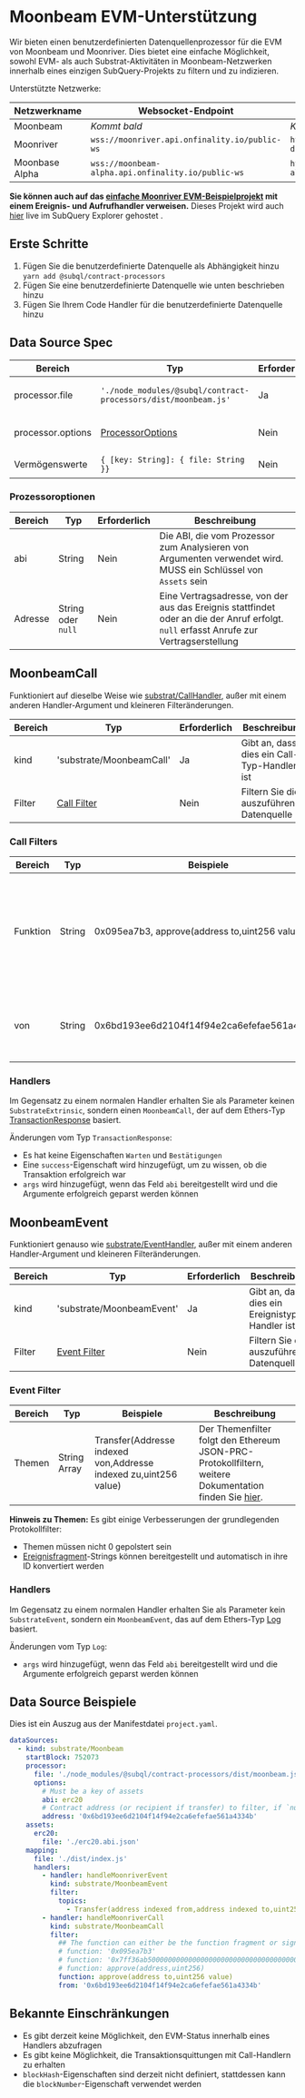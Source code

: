# Moonbeam EVM-Unterstützung

Wir bieten einen benutzerdefinierten Datenquellenprozessor für die EVM von Moonbeam und Moonriver. Dies bietet eine einfache Möglichkeit, sowohl EVM- als auch Substrat-Aktivitäten in Moonbeam-Netzwerken innerhalb eines einzigen SubQuery-Projekts zu filtern und zu indizieren.

Unterstützte Netzwerke:

| Netzwerkname   | Websocket-Endpoint                                 | Wörterbuch-Endpoint                                                  |
| -------------- | -------------------------------------------------- | -------------------------------------------------------------------- |
| Moonbeam       | _Kommt bald_                                       | _Kommt bald_                                                         |
| Moonriver      | `wss://moonriver.api.onfinality.io/public-ws`      | `https://api.subquery.network/sq/subquery/moonriver-dictionary`      |
| Moonbase Alpha | `wss://moonbeam-alpha.api.onfinality.io/public-ws` | `https://api.subquery.network/sq/subquery/moonbase-alpha-dictionary` |

**Sie können auch auf das [einfache Moonriver EVM-Beispielprojekt](https://github.com/subquery/tutorials-moonriver-evm-starter) mit einem Ereignis- und Aufrufhandler verweisen.** Dieses Projekt wird auch [hier](https://explorer.subquery.network/subquery/subquery/moonriver-evm-starter-project) live im SubQuery Explorer gehostet .

## Erste Schritte

1. Fügen Sie die benutzerdefinierte Datenquelle als Abhängigkeit hinzu `yarn add @subql/contract-processors`
2. Fügen Sie eine benutzerdefinierte Datenquelle wie unten beschrieben hinzu
3. Fügen Sie Ihrem Code Handler für die benutzerdefinierte Datenquelle hinzu

## Data Source Spec

| Bereich           | Typ                                                            | Erforderlich | Beschreibung                                  |
| ----------------- | -------------------------------------------------------------- | ------------ | --------------------------------------------- |
| processor.file    | `'./node_modules/@subql/contract-processors/dist/moonbeam.js'` | Ja           | Dateiverweis auf den Datenprozessorcode       |
| processor.options | [ProcessorOptions](#processor-options)                         | Nein         | Spezielle Optionen für den Moonbeam-Prozessor |
| Vermögenswerte    | `{ [key: String]: { file: String }}`                           | Nein         | Ein Objekt externer Asset-Dateien             |

### Prozessoroptionen

| Bereich | Typ                | Erforderlich | Beschreibung                                                                                                                           |
| ------- | ------------------ | ------------ | -------------------------------------------------------------------------------------------------------------------------------------- |
| abi     | String             | Nein         | Die ABI, die vom Prozessor zum Analysieren von Argumenten verwendet wird. MUSS ein Schlüssel von `Assets` sein                         |
| Adresse | String oder `null` | Nein         | Eine Vertragsadresse, von der aus das Ereignis stattfindet oder an die der Anruf erfolgt. `null` erfasst Anrufe zur Vertragserstellung |

## MoonbeamCall

Funktioniert auf dieselbe Weise wie [substrat/CallHandler](../create/mapping/#call-handler), außer mit einem anderen Handler-Argument und kleineren Filteränderungen.

| Bereich | Typ                          | Erforderlich | Beschreibung                                |
| ------- | ---------------------------- | ------------ | ------------------------------------------- |
| kind    | 'substrate/MoonbeamCall'     | Ja           | Gibt an, dass dies ein Call-Typ-Handler ist |
| Filter  | [Call Filter](#call-filters) | Nein         | Filtern Sie die auszuführende Datenquelle   |

### Call Filters

| Bereich  | Typ    | Beispiele                                     | Beschreibung                                                                                                                                                                              |
| -------- | ------ | --------------------------------------------- | ----------------------------------------------------------------------------------------------------------------------------------------------------------------------------------------- |
| Funktion | String | 0x095ea7b3, approve(address to,uint256 value) | Entweder [Function Signature](https://docs.ethers.io/v5/api/utils/abi/fragments/#FunctionFragment)-Strings oder die Funktion `sighash`, um die im Vertrag aufgerufene Funktion zu filtern |
| von      | String | 0x6bd193ee6d2104f14f94e2ca6efefae561a4334b    | Eine Ethereum-Adresse, die die Transaktion gesendet hat                                                                                                                                   |

### Handlers

Im Gegensatz zu einem normalen Handler erhalten Sie als Parameter keinen `SubstrateExtrinsic`, sondern einen `MoonbeamCall`, der auf dem Ethers-Typ [TransactionResponse](https://docs.ethers.io/v5/api/providers/types/#providers-TransactionResponse) basiert.

Änderungen vom Typ `TransactionResponse`:

- Es hat keine Eigenschaften `Warten` und `Bestätigungen`
- Eine `success`-Eigenschaft wird hinzugefügt, um zu wissen, ob die Transaktion erfolgreich war
- `args` wird hinzugefügt, wenn das Feld `abi` bereitgestellt wird und die Argumente erfolgreich geparst werden können

## MoonbeamEvent

Funktioniert genauso wie [substrate/EventHandler](../create/mapping/#event-handler), außer mit einem anderen Handler-Argument und kleineren Filteränderungen.

| Bereich | Typ                            | Erforderlich | Beschreibung                                   |
| ------- | ------------------------------ | ------------ | ---------------------------------------------- |
| kind    | 'substrate/MoonbeamEvent'      | Ja           | Gibt an, dass dies ein Ereignistyp-Handler ist |
| Filter  | [Event Filter](#event-filters) | Nein         | Filtern Sie die auszuführende Datenquelle      |

### Event Filter

| Bereich | Typ          | Beispiele                                                        | Beschreibung                                                                                                                                        |
| ------- | ------------ | ---------------------------------------------------------------- | --------------------------------------------------------------------------------------------------------------------------------------------------- |
| Themen  | String Array | Transfer(Addresse indexed von,Addresse indexed zu,uint256 value) | Der Themenfilter folgt den Ethereum JSON-PRC-Protokollfiltern, weitere Dokumentation finden Sie [hier](https://docs.ethers.io/v5/concepts/events/). |

<b>Hinweis zu Themen:</b>
Es gibt einige Verbesserungen der grundlegenden Protokollfilter:

- Themen müssen nicht 0 gepolstert sein
- [Ereignisfragment](https://docs.ethers.io/v5/api/utils/abi/fragments/#EventFragment)-Strings können bereitgestellt und automatisch in ihre ID konvertiert werden

### Handlers

Im Gegensatz zu einem normalen Handler erhalten Sie als Parameter kein `SubstrateEvent`, sondern ein `MoonbeamEvent`, das auf dem Ethers-Typ [Log](https://docs.ethers.io/v5/api/providers/types/#providers-Log) basiert.

Änderungen vom Typ `Log`:

- `args` wird hinzugefügt, wenn das Feld `abi` bereitgestellt wird und die Argumente erfolgreich geparst werden können

## Data Source Beispiele

Dies ist ein Auszug aus der Manifestdatei `project.yaml`.

```yaml
dataSources:
  - kind: substrate/Moonbeam
    startBlock: 752073
    processor:
      file: './node_modules/@subql/contract-processors/dist/moonbeam.js'
      options:
        # Must be a key of assets
        abi: erc20
        # Contract address (or recipient if transfer) to filter, if `null` should be for contract creation
        address: '0x6bd193ee6d2104f14f94e2ca6efefae561a4334b'
    assets:
      erc20:
        file: './erc20.abi.json'
    mapping:
      file: './dist/index.js'
      handlers:
        - handler: handleMoonriverEvent
          kind: substrate/MoonbeamEvent
          filter:
            topics:
              - Transfer(address indexed from,address indexed to,uint256 value)
        - handler: handleMoonriverCall
          kind: substrate/MoonbeamCall
          filter:
            ## The function can either be the function fragment or signature
            # function: '0x095ea7b3'
            # function: '0x7ff36ab500000000000000000000000000000000000000000000000000000000'
            # function: approve(address,uint256)
            function: approve(address to,uint256 value)
            from: '0x6bd193ee6d2104f14f94e2ca6efefae561a4334b'
```

## Bekannte Einschränkungen

- Es gibt derzeit keine Möglichkeit, den EVM-Status innerhalb eines Handlers abzufragen
- Es gibt keine Möglichkeit, die Transaktionsquittungen mit Call-Handlern zu erhalten
- `blockHash`-Eigenschaften sind derzeit nicht definiert, stattdessen kann die `blockNumber`-Eigenschaft verwendet werden
